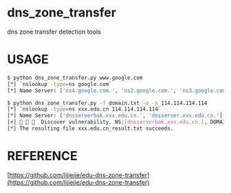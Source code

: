 # dns_zone_transfer

dns zone transfer detection tools


# USAGE

```bash
$ python dns_zone_transfer.py www.google.com
[*] `nslookup -type=ns google.com`
[*] Name Server: ['ns4.google.com.', 'ns2.google.com.', 'ns3.google.com.', 'ns1.google.com.']
```

```bash
$ python dns_zone_transfer.py -f domain.txt -o -s 114.114.114.114
[*] `nslookup -type=ns xxx.edu.cn 114.114.114.114`
[*] Name Server: ['dnsserverbak.xxx.edu.cn.', 'dnsserver.xxx.edu.cn.']
[+] 🍺 🍺 🍺  Discover vulnerability. NS:[dnsserverbak.xxx.edu.cn.], DOMAIN:[xxx.edu.cn]
[*] The resulting file xxx.edu.cn_result.txt succeeds.
```

# REFERENCE

[https://github.com/lijiejie/edu-dns-zone-transfer](https://github.com/lijiejie/edu-dns-zone-transfer)